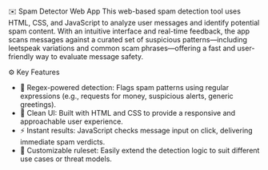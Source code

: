✉️ Spam Detector Web App
This web-based spam detection tool uses HTML, CSS, and JavaScript to analyze user messages and identify potential spam content. With an intuitive interface and real-time feedback, the app scans messages against a curated set of suspicious patterns—including leetspeak variations and common scam phrases—offering a fast and user-friendly way to evaluate message safety.

⚙️ Key Features
- 🧠 Regex-powered detection: Flags spam patterns using regular expressions (e.g., requests for money, suspicious alerts, generic greetings).
- 🎨 Clean UI: Built with HTML and CSS to provide a responsive and approachable user experience.
- ⚡ Instant results: JavaScript checks message input on click, delivering immediate spam verdicts.
- 🔐 Customizable ruleset: Easily extend the detection logic to suit different use cases or threat models.
